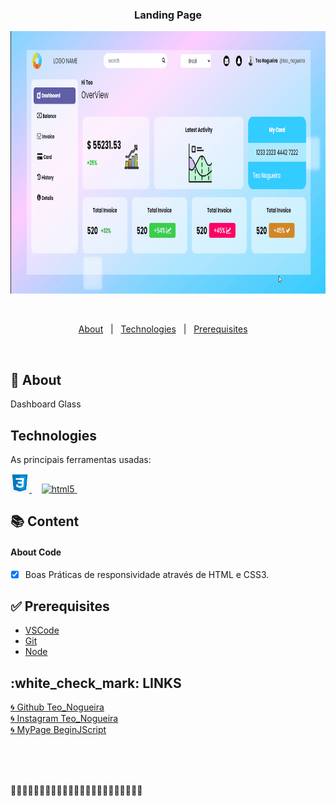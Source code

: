 <div align="center" id="top">
  <h3>Landing Page</h3>
  <img height="420" src="https://github.com/TeoNogueira/Dashboard_Glass/blob/master/assets/gif/dashboardGif.gif">

  &#xa0;

</div>

<p align="center">
  <a href="#:dart:">About</a> &#xa0; | &#xa0;
  <a href="#Technologies">Technologies</a> &#xa0; | &#xa0;
  <a href="#:white_check_mark:">Prerequisites</a> &#xa0;  &#xa0;

</p>

<br>

## :dart: About ##

Dashboard Glass

## Technologies ##

As principais ferramentas usadas:


<a href="">
  <img width="30" title="css" alt="css" src="https://github.com/TeoNogueira/Landing_Page_Responsive/blob/master/assets/icons/css3.jpg">
</a> &#xa0; &#xa0;

<a href="">
  <img width="30" title="html5" alt="html5" src="https://logodownload.org/wp-content/uploads/2016/10/html5-logo.png">
</a> &#xa0; &#xa0;

## 📚 Content
#### About Code

- [x] Boas Práticas de responsividade através de HTML e CSS3.


## :white_check_mark: Prerequisites ##

- [VSCode](https://code.visualstudio.com/)
- [Git](https://git-scm.com)
- [Node](https://nodejs.org/en/)

 <div class="links">  
<h2>:white_check_mark: LINKS </h2>
<a href="https://github.com/TeoNogueira">🌀 Github Teo_Nogueira</a><br/>
<a href="https://instagram.com/teo_nogueira">🌀 Instagram Teo_Nogueira</a><br/>
  <a href="https://www.instagram.com/beginjscript/">🌀 MyPage BeginJScript   <a href="">
 
</a> &#xa0; &#xa0;</a><br/>
  


<br/>
<br/>


</div>
<div>📌📌📌📌📌📌📌📌📌📌📌📌📌📌📌📌📌📌📌📌📌📌📌 </div>
<br/>
